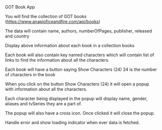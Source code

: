 GOT Book App


You will find the collection of GOT books (https://www.anapioficeandfire.com/api/books)

The data will contain name, authors, numberOfPages, publisher, released and country

Display above information about each book in a collection books

Each book will also contain key named characters which will contain list of links to find the information about all the characters.

Each book will have a button saying Show Characters (24) 24 is the number of characters in the book

When you click on the button Show Characters (24) it will open a popup with information about all the characters.

Each character being displayed in the popup will display name, gender, aliases and tvSeries they are a part of.

The popup will also have a cross icon. Once clicked it will close the popup.

Handle error and show loading indicator when ever data is fetched.